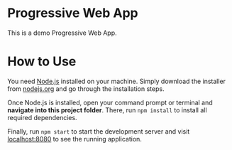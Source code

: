 # Progressive Web App

This is a demo Progressive Web App.

# How to Use

You need [Node.js](https://nodejs.org) installed on your machine. Simply download the installer from
[nodejs.org](https://nodejs.org) and go through the installation steps.

Once Node.js is installed, open your command prompt or terminal and **navigate into this project folder**.
There, run `npm install` to install all required dependencies.

Finally, run `npm start` to start the development server and visit [localhost:8080](http://localhost:8080) to
see the running application.